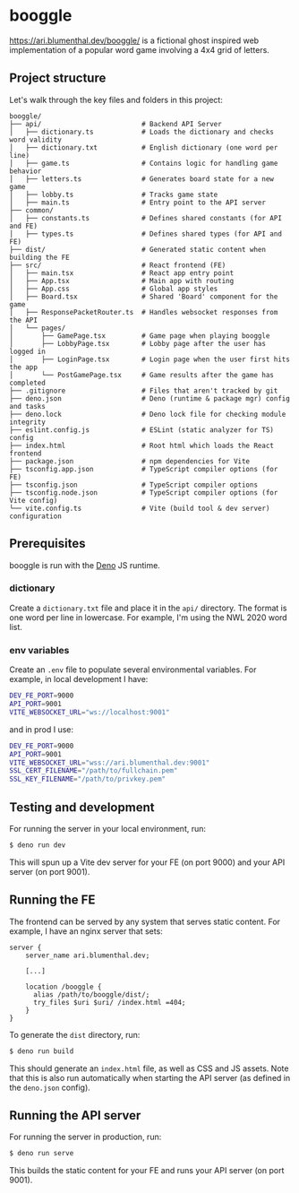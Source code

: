 # booggle

https://ari.blumenthal.dev/booggle/ is a fictional ghost inspired web
implementation of a popular word game involving a 4x4 grid of letters.

## Project structure

Let's walk through the key files and folders in this project:

```
booggle/
├── api/                         # Backend API Server
│   ├── dictionary.ts            # Loads the dictionary and checks word validity
│   ├── dictionary.txt           # English dictionary (one word per line)
│   ├── game.ts                  # Contains logic for handling game behavior
│   ├── letters.ts               # Generates board state for a new game
│   ├── lobby.ts                 # Tracks game state
│   ├── main.ts                  # Entry point to the API server
├── common/
│   ├── constants.ts             # Defines shared constants (for API and FE)
│   ├── types.ts                 # Defines shared types (for API and FE)
├── dist/                        # Generated static content when building the FE 
├── src/                         # React frontend (FE)
│   ├── main.tsx                 # React app entry point
│   ├── App.tsx                  # Main app with routing
│   ├── App.css                  # Global app styles
│   ├── Board.tsx                # Shared 'Board' component for the game
│   ├── ResponsePacketRouter.ts  # Handles websocket responses from the API 
│   └── pages/
│       ├── GamePage.tsx         # Game page when playing booggle
│       ├── LobbyPage.tsx        # Lobby page after the user has logged in
│       ├── LoginPage.tsx        # Login page when the user first hits the app
│       └── PostGamePage.tsx     # Game results after the game has completed
├── .gitignore                   # Files that aren't tracked by git
├── deno.json                    # Deno (runtime & package mgr) config and tasks
├── deno.lock                    # Deno lock file for checking module integrity
├── eslint.config.js             # ESLint (static analyzer for TS) config
├── index.html                   # Root html which loads the React frontend
├── package.json                 # npm dependencies for Vite
├── tsconfig.app.json            # TypeScript compiler options (for FE)
├── tsconfig.json                # TypeScript compiler options
├── tsconfig.node.json           # TypeScript compiler options (for Vite config)
└── vite.config.ts               # Vite (build tool & dev server) configuration
```

## Prerequisites

booggle is run with the [Deno](https://docs.deno.com) JS runtime.

### dictionary

Create a `dictionary.txt` file and place it in the `api/` directory. The format
is one word per line in lowercase. For example, I'm using the NWL 2020 word
list.

### env variables

Create an `.env` file to populate several environmental variables. For example,
in local development I have:

```sh
DEV_FE_PORT=9000
API_PORT=9001
VITE_WEBSOCKET_URL="ws://localhost:9001"
```

and in prod I use:

```sh
DEV_FE_PORT=9000
API_PORT=9001
VITE_WEBSOCKET_URL="wss://ari.blumenthal.dev:9001"
SSL_CERT_FILENAME="/path/to/fullchain.pem"
SSL_KEY_FILENAME="/path/to/privkey.pem"
```

## Testing and development

For running the server in your local environment, run:

```sh
$ deno run dev
```

This will spun up a Vite dev server for your FE (on port 9000) and your API server (on port 9001).

## Running the FE

The frontend can be served by any system that serves static content. For example, I 
have an nginx server that sets:

```
server {
    server_name ari.blumenthal.dev;

    [...]

    location /booggle {
      alias /path/to/booggle/dist/;
      try_files $uri $uri/ /index.html =404;
    }
}
```

To generate the `dist` directory, run:

```sh
$ deno run build
```

This should generate an `index.html` file, as well as CSS and JS assets. Note
that this is also run automatically when starting the API server (as defined in
the `deno.json` config).

## Running the API server

For running the server in production, run:

```sh
$ deno run serve
```

This builds the static content for your FE and runs your API server (on port 9001).